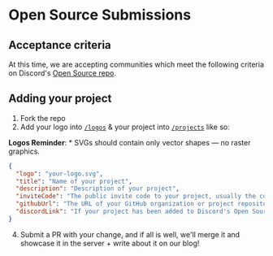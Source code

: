 # Open Source Submissions

## Acceptance criteria

At this time, we are accepting communities which meet the following criteria on Discord's [Open Source repo](https://github.com/discord/discord-open-source/blob/master/README.md).

## Adding your project

1. Fork the repo
2. Add your logo into [`/logos`](https://github.com/OpenSource-It1/open-source/blob/master/logos) & your project into [`/projects`](https://github.com/OpenSource-It1/open-source/blob/master/projects/PROJECTS.md) like so:

**Logos Reminder**:
    * SVGs should contain only vector shapes — no raster graphics.


```json
{
  "logo": "your-logo.svg",
  "title": "Name of your project",
  "description": "Description of your project",
  "inviteCode": "The public invite code to your project, usually the code after https://discord.gg/",
  "githubUrl": "The URL of your GitHub organization or project repository.",
  "discordLink": "If your project has been added to Discord's Open Source repo, send the PR link here."
}
```

4.  Submit a PR with your change, and if all is well, we'll merge it and showcase it in the server + write about it on our blog!
